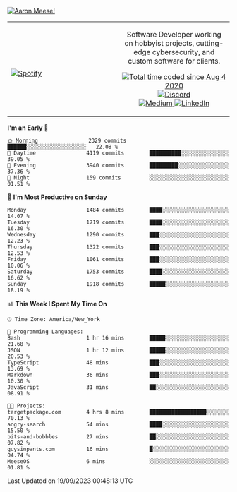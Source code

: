 [![Aaron Meese!](https://user-images.githubusercontent.com/17814535/88975338-a2aabf00-d27f-11ea-963f-8a19608716b4.png)](https://github.com/ajmeese7/readme-ascii "README ASCII")

<!-- Modified from project here: https://github.com/novatorem/novatorem -->
<table width="100%">
  <tr>
  <td width="50%">

&nbsp; <br> [![Spotify](https://ajmeese7.vercel.app/api/spotify)](https://open.spotify.com/user/ajmeese)

  </td>
  <td width="50%">
    <p align="center">
    Software Developer working on hobbyist projects, cutting-edge cybersecurity, and custom software for clients.
    </p>
    <p align="center">
      <a href="https://wakatime.com/@f726891d-3b02-46cd-9b60-e8c59f9e2b14">
        <img src="https://wakatime.com/badge/user/f726891d-3b02-46cd-9b60-e8c59f9e2b14.svg" alt="Total time coded since Aug 4 2020" title="WakaTime" />
      </a>
      <a href="http://link.aaronmeese.com/discord">
        <img src="https://img.shields.io/badge/discord-ajmeese7%234835-369?style=flat-square&logo=discord&logoColor=white&color=purple" alt="Discord" title="Discord">
      </a>
      <br />
      <a href="https://link.aaronmeese.com/medium">
        <img src="https://img.shields.io/badge/medium-ajmeese7-1DB954?style=flat-square&logo=medium&logoColor=white" alt="Medium" title="Medium">
      </a>
      <a href="https://link.aaronmeese.com/linkedin">
        <img src="https://img.shields.io/badge/linkedIn-aaronmeese-1DB954?style=flat-square&logo=linkedin&logoColor=white&color=blue" alt="LinkedIn" title="LinkedIn">
      </a>
    </p>
  </td>

</table>

[//]: <> (The `&nbsp;` is to have Aphelion take up more space)

<!--START_SECTION:waka-->
**I'm an Early 🐤** 

```text
🌞 Morning                2329 commits        ██████░░░░░░░░░░░░░░░░░░░   22.08 % 
🌆 Daytime                4119 commits        ██████████░░░░░░░░░░░░░░░   39.05 % 
🌃 Evening                3940 commits        █████████░░░░░░░░░░░░░░░░   37.36 % 
🌙 Night                  159 commits         ░░░░░░░░░░░░░░░░░░░░░░░░░   01.51 % 
```
📅 **I'm Most Productive on Sunday** 

```text
Monday                   1484 commits        ████░░░░░░░░░░░░░░░░░░░░░   14.07 % 
Tuesday                  1719 commits        ████░░░░░░░░░░░░░░░░░░░░░   16.30 % 
Wednesday                1290 commits        ███░░░░░░░░░░░░░░░░░░░░░░   12.23 % 
Thursday                 1322 commits        ███░░░░░░░░░░░░░░░░░░░░░░   12.53 % 
Friday                   1061 commits        ███░░░░░░░░░░░░░░░░░░░░░░   10.06 % 
Saturday                 1753 commits        ████░░░░░░░░░░░░░░░░░░░░░   16.62 % 
Sunday                   1918 commits        █████░░░░░░░░░░░░░░░░░░░░   18.19 % 
```


📊 **This Week I Spent My Time On** 

```text
🕑︎ Time Zone: America/New_York

💬 Programming Languages: 
Bash                     1 hr 16 mins        █████░░░░░░░░░░░░░░░░░░░░   21.68 % 
JSON                     1 hr 12 mins        █████░░░░░░░░░░░░░░░░░░░░   20.53 % 
TypeScript               48 mins             ███░░░░░░░░░░░░░░░░░░░░░░   13.69 % 
Markdown                 36 mins             ███░░░░░░░░░░░░░░░░░░░░░░   10.30 % 
JavaScript               31 mins             ██░░░░░░░░░░░░░░░░░░░░░░░   08.91 % 

🐱‍💻 Projects: 
targetpackage.com        4 hrs 8 mins        ██████████████████░░░░░░░   70.13 % 
angry-search             54 mins             ████░░░░░░░░░░░░░░░░░░░░░   15.50 % 
bits-and-bobbles         27 mins             ██░░░░░░░░░░░░░░░░░░░░░░░   07.82 % 
guysinpants.com          16 mins             █░░░░░░░░░░░░░░░░░░░░░░░░   04.74 % 
MeeseOS                  6 mins              ░░░░░░░░░░░░░░░░░░░░░░░░░   01.81 % 
```


 Last Updated on 19/09/2023 00:48:13 UTC
<!--END_SECTION:waka-->
